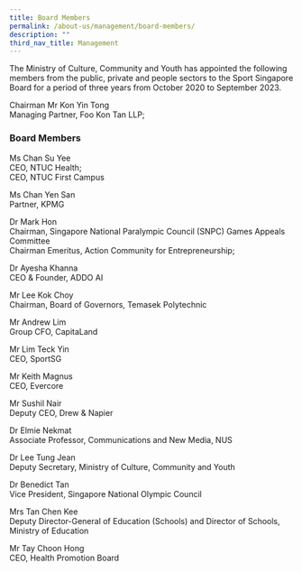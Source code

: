 ```yaml
---
title: Board Members
permalink: /about-us/management/board-members/
description: ""
third_nav_title: Management
---
```

The Ministry of Culture, Community and Youth has appointed the following members from the public, private and people sectors to the Sport Singapore Board for a period of three years from October 2020 to September 2023.

Chairman Mr Kon Yin Tong  
Managing Partner, Foo Kon Tan LLP;   
  
### **Board Members**

Ms Chan Su Yee  
CEO, NTUC Health;  
CEO, NTUC First Campus

Ms Chan Yen San  
Partner, KPMG

Dr Mark Hon  
Chairman, Singapore National Paralympic Council (SNPC) Games Appeals Committee  
Chairman Emeritus, Action Community for Entrepreneurship;

Dr Ayesha Khanna  
CEO & Founder, ADDO AI

Mr Lee Kok Choy  
Chairman, Board of Governors, Temasek Polytechnic

Mr Andrew Lim  
Group CFO, CapitaLand

Mr Lim Teck Yin  
CEO, SportSG

Mr Keith Magnus  
CEO, Evercore  
  
Mr Sushil Nair  
Deputy CEO, Drew & Napier

Dr Elmie Nekmat  
Associate Professor, Communications and New Media, NUS  
  
Dr Lee Tung Jean  
Deputy Secretary, Ministry of Culture, Community and Youth  
  
Dr Benedict Tan  
Vice President, Singapore National Olympic Council  
  
Mrs Tan Chen Kee  
Deputy Director-General of Education (Schools) and Director of Schools, Ministry of Education

Mr Tay Choon Hong  
CEO, Health Promotion Board